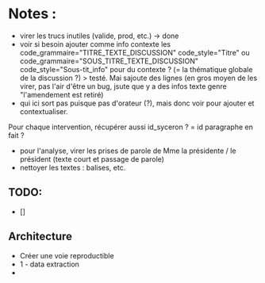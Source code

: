 # Notes :
- virer les trucs inutiles (valide, prod, etc.) -> done
- voir si besoin ajouter comme info contexte les code_grammaire="TITRE_TEXTE_DISCUSSION" code_style="Titre" ou code_grammaire="SOUS_TITRE_TEXTE_DISCUSSION" code_style="Sous-tit_info" pour du contexte ? (= la thématique globale de la discussion ?) > testé. Mai sajoute des lignes (en gros moyen de les virer, pas l'air d'être un bug, jsute que y a des infos texte genre "l'amendement est retiré)
- qui ici sort pas puisque pas d'orateur (?), mais donc voir pour ajouter et contextualiser.
  
Pour chaque intervention, récupérer aussi id_syceron ? = id paragraphe en fait ?
- pour l'analyse, virer les prises de parole de Mme la présidente / le président (texte court et passage de parole)
- nettoyer les textes : balises, etc.

## TODO:
- [] 


## Architecture
- Créer une voie reproductible
- 1 - data extraction
- 
